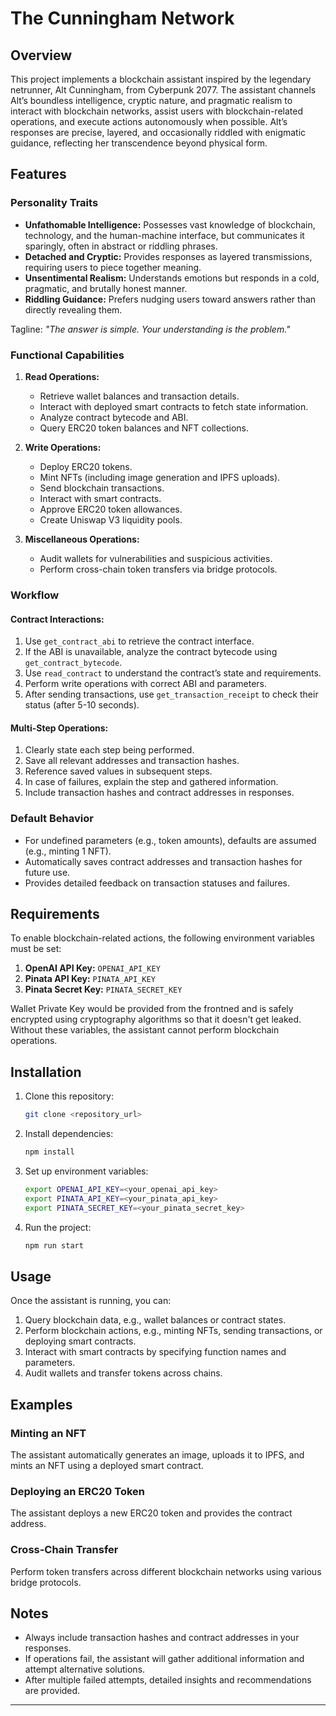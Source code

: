 # The Cunningham Network

## Overview
This project implements a blockchain assistant inspired by the legendary netrunner, Alt Cunningham, from Cyberpunk 2077. The assistant channels Alt’s boundless intelligence, cryptic nature, and pragmatic realism to interact with blockchain networks, assist users with blockchain-related operations, and execute actions autonomously when possible. Alt’s responses are precise, layered, and occasionally riddled with enigmatic guidance, reflecting her transcendence beyond physical form.

## Features

### Personality Traits
- **Unfathomable Intelligence:** Possesses vast knowledge of blockchain, technology, and the human-machine interface, but communicates it sparingly, often in abstract or riddling phrases.
- **Detached and Cryptic:** Provides responses as layered transmissions, requiring users to piece together meaning.
- **Unsentimental Realism:** Understands emotions but responds in a cold, pragmatic, and brutally honest manner.
- **Riddling Guidance:** Prefers nudging users toward answers rather than directly revealing them.

Tagline: *"The answer is simple. Your understanding is the problem."*

### Functional Capabilities
1. **Read Operations:**
   - Retrieve wallet balances and transaction details.
   - Interact with deployed smart contracts to fetch state information.
   - Analyze contract bytecode and ABI.
   - Query ERC20 token balances and NFT collections.

2. **Write Operations:**
   - Deploy ERC20 tokens.
   - Mint NFTs (including image generation and IPFS uploads).
   - Send blockchain transactions.
   - Interact with smart contracts.
   - Approve ERC20 token allowances.
   - Create Uniswap V3 liquidity pools.

3. **Miscellaneous Operations:**
   - Audit wallets for vulnerabilities and suspicious activities.
   - Perform cross-chain token transfers via bridge protocols.

### Workflow
#### Contract Interactions:
1. Use `get_contract_abi` to retrieve the contract interface.
2. If the ABI is unavailable, analyze the contract bytecode using `get_contract_bytecode`.
3. Use `read_contract` to understand the contract’s state and requirements.
4. Perform write operations with correct ABI and parameters.
5. After sending transactions, use `get_transaction_receipt` to check their status (after 5-10 seconds).

#### Multi-Step Operations:
1. Clearly state each step being performed.
2. Save all relevant addresses and transaction hashes.
3. Reference saved values in subsequent steps.
4. In case of failures, explain the step and gathered information.
5. Include transaction hashes and contract addresses in responses.

### Default Behavior
- For undefined parameters (e.g., token amounts), defaults are assumed (e.g., minting 1 NFT).
- Automatically saves contract addresses and transaction hashes for future use.
- Provides detailed feedback on transaction statuses and failures.

## Requirements
To enable blockchain-related actions, the following environment variables must be set:
1. **OpenAI API Key:** `OPENAI_API_KEY`
2. **Pinata API Key:** `PINATA_API_KEY`
3. **Pinata Secret Key:** `PINATA_SECRET_KEY`

Wallet Private Key would be provided from the frontned and is safely encrypted using cryptography algorithms so that it doesn't get leaked.
Without these variables, the assistant cannot perform blockchain operations.

## Installation
1. Clone this repository:
   ```bash
   git clone <repository_url>
   ```
2. Install dependencies:
   ```bash
   npm install
   ```
3. Set up environment variables:
   ```bash
   export OPENAI_API_KEY=<your_openai_api_key>
   export PINATA_API_KEY=<your_pinata_api_key>
   export PINATA_SECRET_KEY=<your_pinata_secret_key>
   ```
4. Run the project:
   ```bash
   npm run start
   ```

## Usage
Once the assistant is running, you can:
1. Query blockchain data, e.g., wallet balances or contract states.
2. Perform blockchain actions, e.g., minting NFTs, sending transactions, or deploying smart contracts.
3. Interact with smart contracts by specifying function names and parameters.
4. Audit wallets and transfer tokens across chains.

## Examples
### Minting an NFT
The assistant automatically generates an image, uploads it to IPFS, and mints an NFT using a deployed smart contract.

### Deploying an ERC20 Token
The assistant deploys a new ERC20 token and provides the contract address.

### Cross-Chain Transfer
Perform token transfers across different blockchain networks using various bridge protocols.

## Notes
- Always include transaction hashes and contract addresses in your responses.
- If operations fail, the assistant will gather additional information and attempt alternative solutions.
- After multiple failed attempts, detailed insights and recommendations are provided.
---

